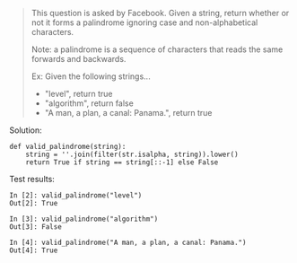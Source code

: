 > This question is asked by Facebook. Given a string, return whether or not it forms a palindrome ignoring case and non-alphabetical characters.
> 
> Note: a palindrome is a sequence of characters that reads the same forwards and backwards.
>
> Ex: Given the following strings...
> - "level", return true
> - "algorithm", return false
> - "A man, a plan, a canal: Panama.", return true

Solution:
```
def valid_palindrome(string):
    string = ''.join(filter(str.isalpha, string)).lower()
    return True if string == string[::-1] else False
```
Test results:
```
In [2]: valid_palindrome("level")
Out[2]: True

In [3]: valid_palindrome("algorithm")
Out[3]: False

In [4]: valid_palindrome("A man, a plan, a canal: Panama.")
Out[4]: True
```